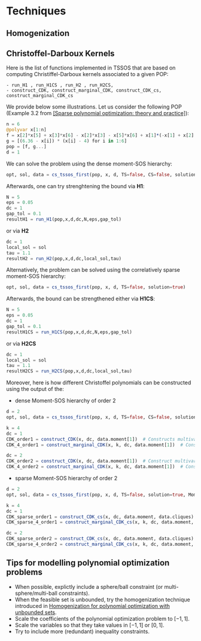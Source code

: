 # Techniques

## Homogenization


## Christoffel-Darboux Kernels

Here is the list of functions implemented in TSSOS that are based on computing Christiffel-Darboux kernels associated to a given POP:
```@docs
- run_H1 , run_H1CS , run_H2 , run_H2CS,
- construct_CDK, construct_marginal_CDK, construct_CDK_cs, construct_marginal_CDK_cs
```
We provide below some illustrations. 
Let us consider the following POP (Example 3.2 from [[Sparse polynomial optimization: theory and practice]](https://arxiv.org/abs/2208.11158)):
```julia
n = 6
@polyvar x[1:n]
f = x[2]*x[5] + x[3]*x[6] - x[2]*x[3] - x[5]*x[6] + x[1]*(-x[1] + x[2] + x[3] - x[4] + x[5] + x[6])
g = [(6.36 - x[i]) * (x[i] - 4) for i in 1:6]
pop = [f, g...]
d = 1
```
We can solve the problem using the dense moment-SOS hierarchy:
```julia
opt, sol, data = cs_tssos_first(pop, x, d, TS=false, CS=false, solution=true)
```
Afterwards, one can try strenghtening the bound via **H1**:
```julia
N = 5
eps = 0.05
dc = 1
gap_tol = 0.1
resultH1 = run_H1(pop,x,d,dc,N,eps,gap_tol)
```
or via **H2**
```julia
dc = 1
local_sol = sol
tau = 1.1
resultH2 = run_H2(pop,x,d,dc,local_sol,tau)
```
Alternatively, the problem can be solved using the correlatively sparse moment-SOS hierarchy:
```julia
opt, sol, data = cs_tssos_first(pop, x, d, TS=false, solution=true)
```
Afterwards, the bound can be strengthened either via **H1CS**:
```julia
N = 5
eps = 0.05
dc = 1
gap_tol = 0.1
resultH1CS = run_H1CS(pop,x,d,dc,N,eps,gap_tol)
```
or via **H2CS**
```julia
dc = 1
local_sol = sol
tau = 1.1
resultH2CS = run_H2CS(pop,x,d,dc,local_sol,tau)
```

Moreover, here is how different Christoffel polynomials can be constructed using the output of the: 
- dense Moment-SOS hierarchy of order 2
```julia
d = 2
opt, sol, data = cs_tssos_first(pop, x, d, TS=false, CS=false, solution=true, Mommat=true);

k = 4
dc = 1
CDK_order1 = construct_CDK(x, dc, data.moment[1])  # Constructs multivariate Christoffel polynomial of order dc=1 (quadratic CDK)
CDK_4_order1 = construct_marginal_CDK(x, k, dc, data.moment[1])  # Constructs marginal Christoffel polynomial, associated to x_4, of order dc=1 

dc = 2
CDK_order2 = construct_CDK(x, dc, data.moment[1])  # Construct multivariate Christoffel polynomial of order dc=2 (quartic CDK)
CDK_4_order2 = construct_marginal_CDK(x, k, dc, data.moment[1])  # Constructs marginal Christoffel polynomial, associated to x_4, of order dc=2 

```
- sparse Moment-SOS hierarchy of order 2
```julia
d = 2
opt, sol, data = cs_tssos_first(pop, x, d, TS=false, solution=true, Mommat=true);

k = 4
dc = 1
CDK_sparse_order1 = construct_CDK_cs(x, dc, data.moment, data.cliques)  # Constructs multivariate Christoffel polynomial of order dc=1 for each identified clique.
CDK_sparse_4_order1 = construct_marginal_CDK_cs(x, k, dc, data.moment, data.cliques)  # Constructs marginal Christoffel polynomial, associated to x_4, of order dc=1 

dc = 2
CDK_sparse_order2 = construct_CDK_cs(x, dc, data.moment, data.cliques)  # Constructs multivariate Christoffel polynomial of order dc=2 for each identified clique.
CDK_sparse_4_order2 = construct_marginal_CDK_cs(x, k, dc, data.moment, data.cliques)  # Constructs marginal Christoffel polynomial, associated to x_4, of order dc=2

```

## Tips for modelling polynomial optimization problems
- When possible, explictly include a sphere/ball constraint (or multi-sphere/multi-ball constraints).
- When the feasible set is unbounded, try the homogenization technique introduced in [Homogenization for polynomial optimization with unbounded sets](https://link.springer.com/article/10.1007/s10107-022-01878-5).
- Scale the coefficients of the polynomial optimization problem to $[-1, 1]$.
- Scale the variables so that they take values in $[-1, 1]$ or $[0, 1]$.
- Try to include more (redundant) inequality constraints.
